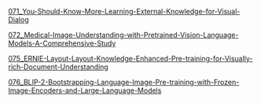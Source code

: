 [071_You-Should-Know-More-Learning-External-Knowledge-for-Visual-Dialog](071/071_You-Should-Know-More-Learning-External-Knowledge-for-Visual-Dialog.md)

[072_Medical-Image-Understanding-with-Pretrained-Vision-Language-Models-A-Comprehensive-Study](072/072_Medical-Image-Understanding-with-Pretrained-Vision-Language-Models-A-Comprehensive-Study.md)

[075_ERNIE-Layout-Layout-Knowledge-Enhanced-Pre-training-for-Visually-rich-Document-Understanding](075/075_ERNIE-Layout-Layout-Knowledge-Enhanced-Pre-training-for-Visually-rich-Document-Understanding.md)

[076_BLIP-2-Bootstrapping-Language-Image-Pre-training-with-Frozen-Image-Encoders-and-Large-Language-Models](076/076_BLIP-2-Bootstrapping-Language-Image-Pre-training-with-Frozen-Image-Encoders-and-Large-Language-Models.md)
